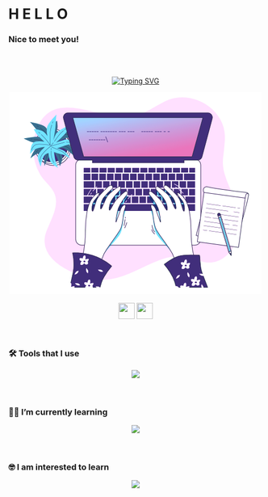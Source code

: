 <h1><strong>H E L L O <img src="https://slackmojis.com/emojis/8809-wave_hello/download" alt="" width=35 /></strong></h1>
<h3><strong>Nice to meet you!</strong></h3>
<br>
<br>
<p align="center">
<a href="https://git.io/typing-svg"><img src="https://readme-typing-svg.herokuapp.com?font=Caveat&weight=600&size=85&duration=3500&pause=1250&color=E86EB6&center=true&width=1080&height=120&lines=I'm+Marta+Fag%C3%BAndez;I'm+a+Front+End+Developer;Dreaming+Big+and+Working+Hard" alt="Typing SVG" /></a> </p>

<p align="center">
<img src="https://raw.githubusercontent.com/MartaFagundez/FCC-ResponsiveWebDesign-Projects/master/portfolio/img/laptop3.png"/></p>

<p align="center">
<a href="https://www.linkedin.com/in/martafagundezrodriguez/" target="_blank" rel="noreferrer"><img src="https://raw.githubusercontent.com/danielcranney/readme-generator/main/public/icons/socials/linkedin.svg" width="32" height="32" /></a> <a href="https://www.codepen.io/martafagundez" target="_blank" rel="noreferrer"><img src="https://raw.githubusercontent.com/danielcranney/readme-generator/main/public/icons/socials/codepen.svg" width="32" height="32" /></a> </p>
<br>

<h3 align="left">🛠 Tools that I use</h3>

<p align="center">
  <a href="https://skillicons.dev">
    <img src="https://skillicons.dev/icons?i=react,nextjs,js,ts,html,css,bootstrap,tailwind,sass,vite,nodejs,py,flask,git,github,vscode,postman,figma&perline=9" />
  </a>
</p>
<br>

<h3 align="left">👩‍💻  I’m currently learning</h3>

<p align="center">
  <a href="https://skillicons.dev">
    <img src="https://skillicons.dev/icons?i=astro,supabase,jest,materialui,threejs,angular,express,firebase,fastapi&perline=9" />
  </a>
</p>
<br>

<h3 align="left">🤓 I am interested to learn</h3>

<p align="center">
  <a href="https://skillicons.dev">
    <img src="https://skillicons.dev/icons?i=vue,nuxtjs,svelte,graphql,mongodb,vitest,docker,sentry,aws&perline=9" />
  </a>
</p>
<br>
<br>

<!---
MartaFagundez/MartaFagundez is a ✨ special ✨ repository because its `README.md` (this file) appears on your GitHub profile.
You can click the Preview link to take a look at your changes.
--->

